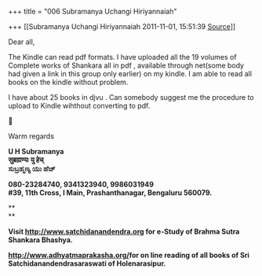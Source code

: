 +++
title = "006 Subramanya Uchangi Hiriyannaiah"

+++
[[Subramanya Uchangi Hiriyannaiah	2011-11-01, 15:51:39 [Source](https://groups.google.com/g/samskrita/c/zX0JxgJrIkI)]]



Dear all,

The Kindle can read pdf formats. I have uploaded all the 19 volumes of Complete works of Shankara all in pdf , available through net(some body had given a link in this group only earlier) on my kindle. I am able to read all books on the kindle without problem.

  

I have about 25 books in djvu . Can somebody suggest me the procedure to upload to Kindle wihthout converting to pdf.  



Warm regards

  
**U H Subramanya  
सुब्रह्मण्यः यु हेच्  
ಸುಬ್ರಹ್ಮಣ್ಯ ಯು ಹೆಚ್**

  

**080-23284740, 9341323940, 9986031949  
#39, 11th Cross, I Main, Prashanthanagar, Bengaluru 560079.**

**  
**

**Visit <http://www.satchidanandendra.org> for e-Study of Brahma Sutra Shankara Bhashya.**

**<http://www.adhyatmaprakasha.org/>for on line reading of all books of Sri Satchidanandendrasaraswati of Holenarasipur.**

  

